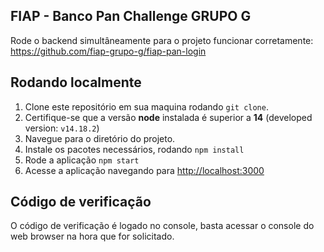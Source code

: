 ## FIAP - Banco Pan Challenge **GRUPO G**
  
Rode o backend simultâneamente para o projeto funcionar corretamente: https://github.com/fiap-grupo-g/fiap-pan-login

## Rodando localmente
  1. Clone este repositório em sua maquina rodando `git clone`.
  2. Certifique-se que a versão **node** instalada é superior a **14** (developed version: `v14.18.2`)
  3. Navegue para o diretório do projeto.
  4. Instale os pacotes necessários, rodando `npm install`
  5. Rode a aplicação `npm start`
  6. Acesse a aplicação navegando para [http://localhost:3000](http://localhost:3000)


## Código de verificação
O código de verificação é logado no console, basta acessar o console do web browser na hora que for solicitado.
